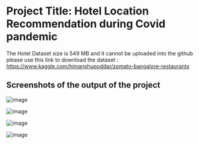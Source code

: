 # Project Title: Hotel Location Recommendation during Covid pandemic
The Hotel Dataset size is 549 MB and it cannot be uploaded into the github please use this link to download the dataset : https://www.kaggle.com/himanshupoddar/zomato-bangalore-restaurants

## Screenshots of the output of the project

![image](https://user-images.githubusercontent.com/69835302/121323476-7b0b9500-c92d-11eb-9fde-80a447e213fa.png)

![image](https://user-images.githubusercontent.com/69835302/121323541-88c11a80-c92d-11eb-89c6-757cc56488e8.png)

![image](https://user-images.githubusercontent.com/69835302/121323577-8e1e6500-c92d-11eb-9666-10ce6ed55eb4.png)

![image](https://user-images.githubusercontent.com/69835302/121323592-924a8280-c92d-11eb-8af2-f947d40845a4.png)
